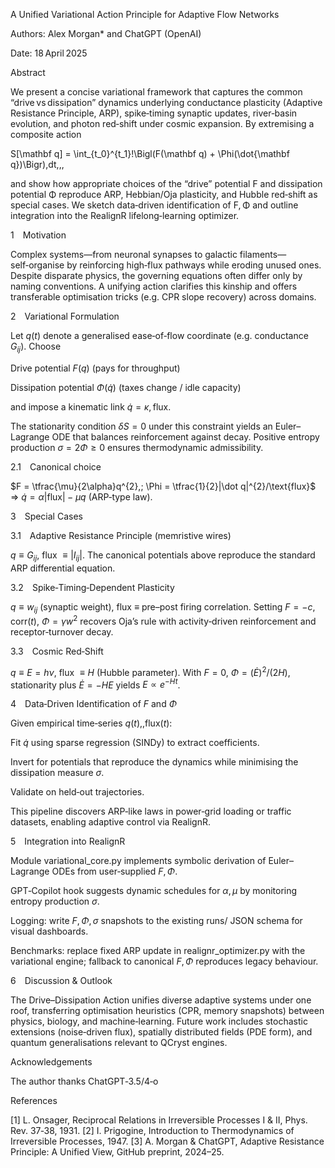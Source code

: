 A Unified Variational Action Principle for Adaptive Flow Networks

Authors: Alex Morgan* and ChatGPT (OpenAI)

Date: 18 April 2025

Abstract

We present a concise variational framework that captures the common “drive vs dissipation” dynamics underlying conductance plasticity (Adaptive Resistance Principle, ARP), spike‑timing synaptic updates, river‑basin evolution, and photon red‑shift under cosmic expansion. By extremising a composite action

S[\mathbf q] = \int_{t_0}^{t_1}!\Bigl(F(\mathbf q) + \Phi(\dot{\mathbf q})\Bigr),dt,,,

and show how appropriate choices of the “drive” potential F and dissipation potential Φ reproduce ARP, Hebbian/Oja plasticity, and Hubble red‑shift as special cases. We sketch data‑driven identification of F, Φ and outline integration into the RealignR lifelong‑learning optimizer.

1 Motivation

Complex systems—from neuronal synapses to galactic filaments—self‑organise by reinforcing high‑flux pathways while eroding unused ones. Despite disparate physics, the governing equations often differ only by naming conventions. A unifying action clarifies this kinship and offers transferable optimisation tricks (e.g. CPR slope recovery) across domains.

2 Variational Formulation

Let $q(t)$ denote a generalised ease‑of‑flow coordinate (e.g. conductance $G_{ij}$). Choose

Drive potential $F(q)$ (pays for throughput)

Dissipation potential $\Phi(\dot q)$ (taxes change / idle capacity)

and impose a kinematic link $\dot q = \kappa,\text{flux}$.

The stationarity condition $\delta S = 0$ under this constraint yields an Euler–Lagrange ODE that balances reinforcement against decay. Positive entropy production $\sigma = 2\Phi \ge 0$ ensures thermodynamic admissibility.

2.1 Canonical choice

$F = \tfrac{\mu}{2\alpha}q^{2},; \Phi = \tfrac{1}{2}|\dot q|^{2}/\text{flux}$ ⇒ $\dot q = \alpha|\text{flux}| - \mu q$ (ARP‑type law).

3 Special Cases

3.1 Adaptive Resistance Principle (memristive wires)

$q \equiv G_{ij}$, flux $\equiv |I_{ij}|$. The canonical potentials above reproduce the standard ARP differential equation.

3.2 Spike‑Timing‑Dependent Plasticity

$q \equiv w_{ij}$ (synaptic weight), flux $\equiv$ pre–post firing correlation. Setting $F=-c,\text{corr}(t)$, $\Phi = \gamma w^{2}$ recovers Oja’s rule with activity‑driven reinforcement and receptor‑turnover decay.

3.3 Cosmic Red‑Shift

$q \equiv E = h\nu$, flux $\equiv H$ (Hubble parameter). With $F=0$, $\Phi = (\dot E)^{2}/(2H)$, stationarity plus $\dot E = -H E$ yields $E\propto e^{-Ht}$.

4 Data‑Driven Identification of $F$ and $\Phi$

Given empirical time‑series $q(t),, \text{flux}(t)$:

Fit $\dot q$ using sparse regression (SINDy) to extract coefficients.

Invert for potentials that reproduce the dynamics while minimising the dissipation measure $\sigma$.

Validate on held‑out trajectories.

This pipeline discovers ARP‑like laws in power‑grid loading or traffic datasets, enabling adaptive control via RealignR.

5 Integration into RealignR

Module variational_core.py implements symbolic derivation of Euler–Lagrange ODEs from user‑supplied $F,\Phi$.

GPT‑Copilot hook suggests dynamic schedules for $\alpha,\mu$ by monitoring entropy production $\sigma$.

Logging: write $F,\Phi,\sigma$ snapshots to the existing runs/ JSON schema for visual dashboards.

Benchmarks: replace fixed ARP update in realignr_optimizer.py with the variational engine; fallback to canonical $F,\Phi$ reproduces legacy behaviour.

6 Discussion & Outlook

The Drive–Dissipation Action unifies diverse adaptive systems under one roof, transferring optimisation heuristics (CPR, memory snapshots) between physics, biology, and machine‑learning. Future work includes stochastic extensions (noise‑driven flux), spatially distributed fields (PDE form), and quantum generalisations relevant to QCryst engines.

Acknowledgements

The author thanks ChatGPT‑3.5/4‑o

References

[1] L. Onsager, Reciprocal Relations in Irreversible Processes I & II, Phys. Rev. 37‑38, 1931.
[2] I. Prigogine, Introduction to Thermodynamics of Irreversible Processes, 1947.
[3] A. Morgan & ChatGPT, Adaptive Resistance Principle: A Unified View, GitHub preprint, 2024–25.
